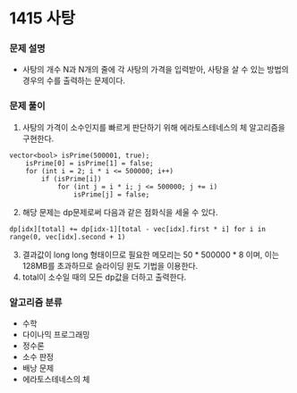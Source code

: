 # 1415 사탕

### 문제 설명
* 사탕의 개수 N과 N개의 줄에 각 사탕의 가격을 입력받아, 사탕을 살 수 있는 방법의 경우의 수를 출력하는 문제이다.

### 문제 풀이
1. 사탕의 가격이 소수인지를 빠르게 판단하기 위해 에라토스테네스의 체 알고리즘을 구현한다.
```
vector<bool> isPrime(500001, true);
	isPrime[0] = isPrime[1] = false;
	for (int i = 2; i * i <= 500000; i++)
		if (isPrime[i])
			for (int j = i * i; j <= 500000; j += i)
				isPrime[j] = false;
```
2. 해당 문제는 dp문제로써 다음과 같은 점화식을 세울 수 있다.
```
dp[idx][total] += dp[idx-1][total - vec[idx].first * i] for i in range(0, vec[idx].second + 1)
```
3. 결과값이 long long 형태이므로 필요한 메모리는 50 * 500000 * 8 이며, 이는 128MB를 초과하므로 슬라이딩 윈도 기법을 이용한다.
4. total이 소수일 때의 모든 dp값을 더하고 출력한다.

### 알고리즘 분류
* 수학
* 다이나믹 프로그래밍
* 정수론
* 소수 판정
* 배낭 문제
* 에라토스테네스의 체
